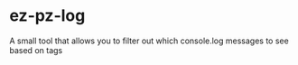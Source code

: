 # ez-pz-log
A small tool that allows you to filter out which console.log messages to see based on tags
